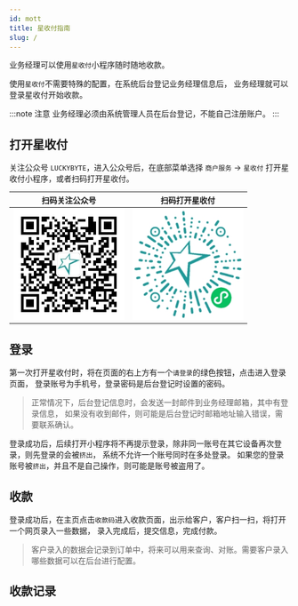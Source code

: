 ```yaml
---
id: mott
title: 星收付指南
slug: /
---
```


业务经理可以使用`星收付`小程序随时随地收款。

使用`星收付`不需要特殊的配置，在系统后台登记业务经理信息后，
业务经理就可以登录星收付开始收款。

:::note 注意
业务经理必须由系统管理人员在后台登记，不能自己注册账户。
:::

## 打开星收付

关注公众号 `LUCKYBYTE`，进入公众号后，在底部菜单选择 `商户服务` -> `星收付`
打开星收付小程序，或者扫码打开星收付。

  扫码关注公众号             |  扫码打开星收付
:-------------------------:|:-------------------------:
<img src='/img/weixin/gzh.jpg' width='200' title='公众号' alt='公众号二维码' /> | <img src='/img/weixin/mott.jpg' width='200' title='星收付小程序' alt='小程序码' />

## 登录

第一次打开星收付时，将在页面的右上方有一个`请登录`的绿色按钮，点击进入登录页面，
登录账号为手机号，登录密码是后台登记时设置的密码。

> 正常情况下，后台登记信息时，会发送一封邮件到业务经理邮箱，其中有登录信息，
> 如果没有收到邮件，则可能是后台登记时邮箱地址输入错误，需要联系确认。

登录成功后，后续打开小程序将不再提示登录，除非同一账号在其它设备再次登录，则先登录的会被`挤出`，
系统不允许一个账号同时在多处登录。
如果您的登录账号被`挤出`，并且不是自己操作，则可能是账号被盗用了。

## 收款

登录成功后，在主页点击`收款码`进入收款页面，出示给客户，客户扫一扫，将打开一个网页录入一些数据，
录入完成后，提交信息，完成付款。

> 客户录入的数据会记录到订单中，将来可以用来查询、对账。需要客户录入哪些数据可以在后台进行配置。

## 收款记录
